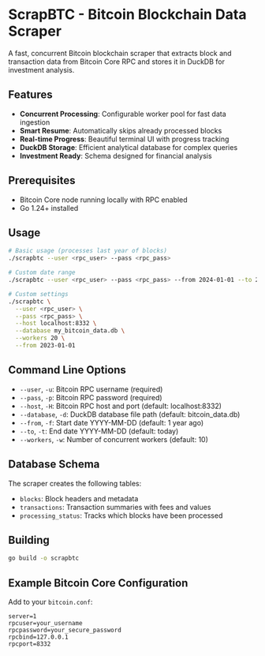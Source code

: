 # ScrapBTC - Bitcoin Blockchain Data Scraper

A fast, concurrent Bitcoin blockchain scraper that extracts block and transaction data from Bitcoin Core RPC and stores it in DuckDB for investment analysis.

## Features

- **Concurrent Processing**: Configurable worker pool for fast data ingestion
- **Smart Resume**: Automatically skips already processed blocks
- **Real-time Progress**: Beautiful terminal UI with progress tracking
- **DuckDB Storage**: Efficient analytical database for complex queries
- **Investment Ready**: Schema designed for financial analysis

## Prerequisites

- Bitcoin Core node running locally with RPC enabled
- Go 1.24+ installed

## Usage

```bash
# Basic usage (processes last year of blocks)
./scrapbtc --user <rpc_user> --pass <rpc_pass>

# Custom date range
./scrapbtc --user <rpc_user> --pass <rpc_pass> --from 2024-01-01 --to 2024-12-31

# Custom settings
./scrapbtc \
  --user <rpc_user> \
  --pass <rpc_pass> \
  --host localhost:8332 \
  --database my_bitcoin_data.db \
  --workers 20 \
  --from 2023-01-01
```

## Command Line Options

- `--user`, `-u`: Bitcoin RPC username (required)
- `--pass`, `-p`: Bitcoin RPC password (required)  
- `--host`, `-H`: Bitcoin RPC host and port (default: localhost:8332)
- `--database`, `-d`: DuckDB database file path (default: bitcoin_data.db)
- `--from`, `-f`: Start date YYYY-MM-DD (default: 1 year ago)
- `--to`, `-t`: End date YYYY-MM-DD (default: today)
- `--workers`, `-w`: Number of concurrent workers (default: 10)

## Database Schema

The scraper creates the following tables:

- `blocks`: Block headers and metadata
- `transactions`: Transaction summaries with fees and values
- `processing_status`: Tracks which blocks have been processed

## Building

```bash
go build -o scrapbtc
```

## Example Bitcoin Core Configuration

Add to your `bitcoin.conf`:

```
server=1
rpcuser=your_username
rpcpassword=your_secure_password
rpcbind=127.0.0.1
rpcport=8332
```
